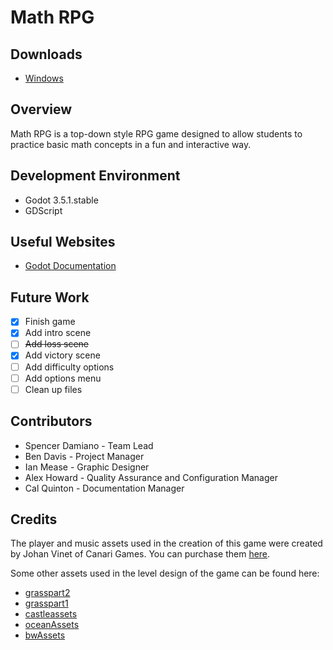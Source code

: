 # Math RPG

## Downloads

* [Windows]()

## Overview

Math RPG is a top-down style RPG game designed to allow students to practice basic math concepts in a fun and interactive way.

## Development Environment

* Godot 3.5.1.stable
* GDScript

## Useful Websites

* [Godot Documentation](https://docs.godotengine.org/en/stable/index.html)

## Future Work

- [x] Finish game
- [x] Add intro scene
- [ ] ~~Add loss scene~~
- [x] Add victory scene
- [ ] Add difficulty options
- [ ] Add options menu
- [ ] Clean up files

## Contributors

* Spencer Damiano - Team Lead
* Ben Davis - Project Manager
* Ian Mease - Graphic Designer
* Alex Howard - Quality Assurance and Configuration Manager
* Cal Quinton - Documentation Manager

## Credits

The player and music assets used in the creation of this game were created by Johan Vinet of Canari Games. You can purchase them [here](https://canarigames.itch.io/canaripack-8bit-topdown).

Some other assets used in the level design of the game can be found here:
* [grasspart2](https://cainos.itch.io/pixel-art-top-down-basic)
* [grasspart1](https://anokolisa.itch.io/crawler-dungeon-prison)
* [castleassets](https://pixelfrog-assets.itch.io/kings-and-pigs)
* [oceanAssets](https://finalbossblues.itch.io/atlantis-tileset)
* [bwAssets](https://canarigames.itch.io/canaripack-1bit-topdown)

